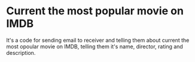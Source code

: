 # Current the most popular movie on IMDB

It's a code for sending email to receiver and telling them about current the most opoular movie on IMDB, telling them it's name, director, rating and description.
